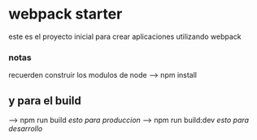 # webpack starter 

este es el proyecto inicial para crear aplicaciones utilizando webpack

### notas
recuerden construir los modulos de node
--> npm install

## y para el build

--> npm run build *esto para produccion*
--> npm run build:dev *esto para desarrollo*